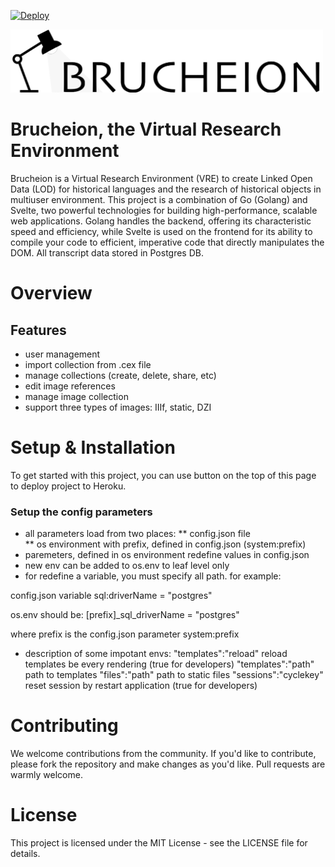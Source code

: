 [![Deploy](https://www.herokucdn.com/deploy/button.svg)](https://heroku.com/deploy?template=https://github.com/vedicsociety/brucheion-pro/tree/master)

<img src="files/static/img/logo-flat.png" alt="" width="500">

# Brucheion, the Virtual Research Environment

Brucheion is a Virtual Research Environment (VRE) to create Linked Open Data (LOD) for historical languages and the research of historical objects in multiuser environment. This project is a combination of Go (Golang) and Svelte, two powerful technologies for building high-performance, scalable web applications. Golang handles the backend, offering its characteristic speed and efficiency, while Svelte is used on the frontend for its ability to compile your code to efficient, imperative code that directly manipulates the DOM. All transcript data stored in Postgres DB.

# Overview
  

## Features

   * user management
   * import collection from .cex file
   * manage collections (create, delete, share, etc)
   * edit image references
   * manage image collection
   * support three types of images: IIIf, static, DZI
  
# Setup & Installation

To get started with this project, you can use button on the top of this page to deploy project to Heroku.



### Setup the config parameters

* all parameters load from two places: 
  ** config.json file  
  ** os environment with prefix, defined in config.json (system:prefix) 
* paremeters, defined in os environment redefine values in config.json
* new env can be added to os.env to leaf level only 
* for redefine a variable, you must specify all path. for example:

config.json variable sql:driverName = "postgres"

os.env should be: [prefix]_sql_driverName = "postgres"

where prefix is the config.json parameter system:prefix

* description of some impotant envs:
"templates":"reload"   reload templates be every rendering (true for developers)
"templates":"path"      path to templates
"files":"path"          path to static files
"sessions":"cyclekey"   reset session by restart application (true for developers)


# Contributing

We welcome contributions from the community. If you'd like to contribute, please fork the repository and make changes as you'd like. Pull requests are warmly welcome.
# License

This project is licensed under the MIT License - see the LICENSE file for details.

